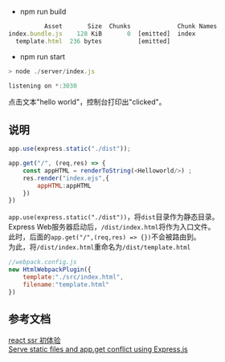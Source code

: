 
* npm run build<br>
```javascript
          Asset       Size  Chunks             Chunk Names
index.bundle.js    128 KiB       0  [emitted]  index
  template.html  236 bytes          [emitted]
```
* npm run start
```javascript
> node ./server/index.js

listening on *:3030
```
点击文本"hello world"，控制台打印出"clicked"。

## 说明
```javascript
app.use(express.static("./dist"));

app.get("/", (req,res) => {
    const appHTML = renderToString(<Helloworld/>) ;
    res.render("index.ejs",{
        appHTML:appHTML
    })
})
```
 `app.use(express.static("./dist"))`，将`dist`目录作为静态目录。<br>
Express Web服务器启动后，`/dist/index.html`将作为入口文件。<br>
此时，后面的`app.get("/",(req,res) => {})`不会被路由到。<br>
为此，将`/dist/index.html`重命名为`/dist/template.html`<br>
```javascript
//webpack.config.js
new HtmlWebpackPlugin({
    template:"./src/index.html",
    filename:"template.html"
})
```

## 参考文档
[react ssr 初体验](https://www.jianshu.com/p/1ff3632056e1)<br>
[Serve static files and app.get conflict using Express.js](https://stackoverflow.com/questions/16088824/serve-static-files-and-app-get-conflict-using-express-js)